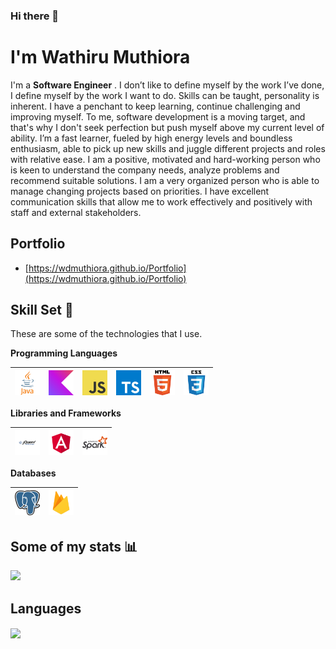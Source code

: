 ### Hi there 👋 


<h1> I'm Wathiru Muthiora </h1>

I'm a **Software Engineer** . I don’t like to define myself by the work I’ve done, I define myself by the work I want to do. Skills can be taught, personality is inherent. I have a penchant to keep learning, continue challenging and improving myself. To me, software development is a moving target, and that's why I don't seek perfection but push myself above my current level of ability. I’m a fast learner, fueled by high energy levels and boundless enthusiasm, able to pick up new skills and juggle different projects and roles with relative ease. I am a positive, motivated and hard-working person who is keen to understand the company needs, analyze problems and recommend suitable solutions. I am a very organized person who is able to manage changing projects based on priorities. I have excellent communication skills that allow me to work effectively and positively with staff and external stakeholders.

## Portfolio
- [https://wdmuthiora.github.io/Portfolio](https://wdmuthiora.github.io/Portfolio)

## Skill Set :muscle:

These are some of the technologies that I use.

**Programming Languages**

<img title="Java" alt="Java" width="40px" src="https://raw.githubusercontent.com/github/explore/master/topics/java/java.png" />|<img title="Kotlin" alt="kotlin" width="40px" src="https://raw.githubusercontent.com/github/explore/master/topics/kotlin/kotlin.png" />|<img alt="JS" title="JavaScript" width="40px" src="https://raw.githubusercontent.com/github/explore/master/topics/javascript/javascript.png">|<img title="Typescript" alt="Typescript" width="40px" src="https://raw.githubusercontent.com/github/explore/master/topics/typescript/typescript.png">|<img title="html" alt="html" width="40px" src="https://raw.githubusercontent.com/github/explore/master/topics/html/html.png">|<img title="css" alt="css" width="40px" src="https://raw.githubusercontent.com/github/explore/master/topics/css/css.png">
|--|--|--|--|--|--|

**Libraries and Frameworks**

<img title="Jquery" alt="Jquery" width="40px" src="https://raw.githubusercontent.com/github/explore/master/topics/jquery/jquery.png">|<img title="Angular" alt="Angular" width="40px" src="https://raw.githubusercontent.com/github/explore/master/topics/angular/angular.png">|<img title="Spark" alt="Spark" width="40px" src="https://raw.githubusercontent.com/github/explore/master/topics/spark/spark.png">
|--|--|--|

**Databases**

<img title="PosgreSQL" alt="Postgresql" width="40px" src="https://raw.githubusercontent.com/github/explore/master/topics/postgresql/postgresql.png">|<img title="Firebase" alt="Firebase" width="40px" src="https://raw.githubusercontent.com/github/explore/master/topics/firebase/firebase.png"> <br>
|--|--|

## Some of my stats :bar_chart:

<img src="https://github-readme-stats.vercel.app/api?username=wdmuthiora&show_icons=true&theme=radical&include_all_commits=true">

## Languages


  <a href="https://github.com/wdmuthiora/github-readme-stats">
  <img align="center" src="https://github-readme-stats.vercel.app/api/top-langs/?username=wdmuthiora&theme=highcontrast" />
</a>


<!--
**wdmuthiora/wdmuthiora** is a ✨ _special_ ✨ repository because its `README.md` (this file) appears on your GitHub profile.

Here are some ideas to get you started:

- 🔭 I’m currently working on ...
- 🌱 I’m currently learning ...
- 👯 I’m looking to collaborate on ...
- 🤔 I’m looking for help with ...
- 💬 Ask me about ...
- 📫 How to reach me: ...
- 😄 Pronouns: ...
- ⚡ Fun fact: ...
-->
